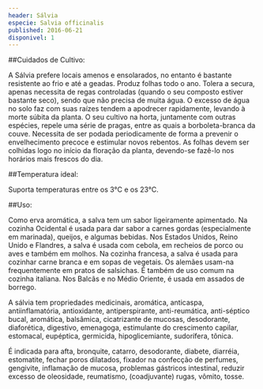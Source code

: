 ```yaml
---
header: Sálvia 
especie: Salvia officinalis
published: 2016-06-21
disponivel: 1
---
```



##Cuidados de Cultivo:


A Sálvia prefere locais amenos e ensolarados, no entanto é bastante resistente ao frio e até a geadas. Produz folhas todo o ano.
Tolera a secura, apenas necessita de regas controladas (quando o seu composto estiver bastante seco), sendo que não precisa de muita água. O excesso de água no solo faz com suas raízes tendem a apodrecer rapidamente, levando à morte súbita da planta. 
O seu cultivo na horta, juntamente com outras espécies, repele uma série de pragas, entre as quais a borboleta-branca da couve.
Necessita de ser podada periodicamente de forma a prevenir o envelhecimento precoce e estimular novos rebentos. 
As folhas devem ser colhidas logo no início da floração da planta, devendo-se fazê-lo nos horários mais frescos do dia.


##Temperatura ideal:

Suporta temperaturas entre os 3°C e os 23°C. 


##Uso:

Como erva aromática, a salva tem um sabor ligeiramente apimentado. 
Na cozinha Ocidental é usada para dar sabor a carnes gordas (especialmente em marinada), queijos, 
e algumas bebidas. Nos Estados Unidos, Reino Unido e Flandres, a salva é usada com cebola, 
em recheios de porco ou aves e também em molhos. Na cozinha francesa, a salva é usada para cozinhar
 carne branca e em sopas de vegetais. Os alemães usam-na frequentemente em pratos de salsichas. 
É também de uso comum na cozinha italiana. Nos Balcãs e no Médio Oriente, é usada em assados de borrego.

A sálvia tem propriedades medicinais, aromática, anticaspa, antiinflamatória, antioxidante, antiperspirante, 
anti-reumática, anti-séptico bucal, aromática, balsâmica, cicatrizante de mucosas, desodorante, 
diaforética, digestivo, emenagoga, estimulante do crescimento capilar, estomacal, eupéptica, germicida,
 hipoglicemiante, sudorífera, tônica. 

É indicada para afta, bronquite, catarro, desodorante, diabete, diarréia, estomatite,
 fechar poros dilatados, fixador na confecção de perfumes, gengivite, inflamação de mucosa, problemas 
 gástricos intestinal, reduzir excesso de oleosidade, reumatismo, (coadjuvante) rugas, vômito, tosse. 